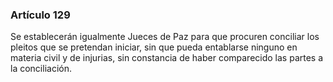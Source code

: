 ### Artículo 129 ###

Se establecerán igualmente Jueces de Paz para que procuren conciliar los pleitos que se pretendan iniciar, sin que pueda entablarse ninguno en materia civil y de injurias, sin constancia de haber comparecido las partes a la conciliación.
